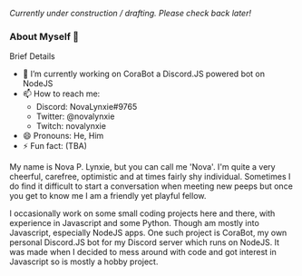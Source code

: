 *Currently under construction / drafting. Please check back later!*
### About Myself 👋

Brief Details
- 🔭 I’m currently working on CoraBot a Discord.JS powered bot on NodeJS
- 📫 How to reach me: 
	- Discord: NovaLynxie#9765
	- Twitter: @novalynxie
	- Twitch: novalynxie
- 😄 Pronouns: He, Him
- ⚡ Fun fact: (TBA)

My name is Nova P. Lynxie, but you can call me 'Nova'.
I'm quite a very cheerful, carefree, optimistic and at times fairly shy individual. 
Sometimes I do find it difficult to start a conversation when meeting new peeps but once you get to know me I am a friendly yet playful fellow.

I occasionally work on some small coding projects here and there, with experience in Javascript and some Python. Though am mostly into Javascript, especially NodeJS apps.
One such project is CoraBot, my own personal Discord.JS bot for my Discord server which runs on NodeJS. It was made when I decided to mess around with code and got interest in Javascript so is mostly a hobby project.


<!--
**NovaLynxie/NovaLynxie** is a ✨ _special_ ✨ repository because its `README.md` (this file) appears on your GitHub profile.

Here are some ideas to get you started:

- 🔭 I’m currently working on ...
- 🌱 I’m currently learning ...
- 👯 I’m looking to collaborate on ...
- 🤔 I’m looking for help with ...
- 💬 Ask me about ...
- 📫 How to reach me: ...
- 😄 Pronouns: ...
- ⚡ Fun fact: ...
-->
